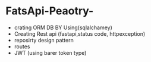 # FatsApi-Peaotry-

- crating ORM DB BY Using(sqlalchamey)
- Creating Rest api  (fastapi,status code, httpexception)
- reposirty design pattern
- routes
- JWT (using barer token type)
